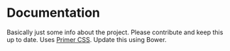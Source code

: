 # Documentation

Basically just some info about the project. Please contribute and keep this up to date. Uses [Primer CSS](https://primercss.io). Update this using Bower.
